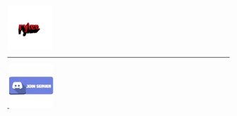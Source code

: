 <img src="https://raw.githubusercontent.com/Ryleediscord/discordinvite/master/20170805_170314.png" width="100" height="100" alt="rylee">
<HR>

<body background="https://raw.githubusercontent.com/Ryleediscord/discordinvite/master/download%20(1).jpg">
<a href="https://discord.gg/mS23Qkm" download="discordinvite">
  <img border="0" src="https://raw.githubusercontent.com/wolfiesblog/Home/master/PicsArt_08-03-10.27.52.png" alt="discordinvitelink" width="100" height="100">

